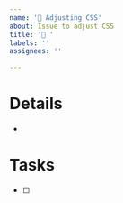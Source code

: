 ```yaml
---
name: '🎨 Adjusting CSS'
about: Issue to adjust CSS
title: '🎨 '
labels: ''
assignees: ''

---
```


# Details

* 

# Tasks

- [ ] 
